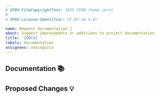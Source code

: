 ```yaml
---
# SPDX-FileCopyrightText: 2025 CERN (home.cern)
#
# SPDX-License-Identifier: CC-BY-SA-4.0+

name: Request documentation 📘
about: Suggest improvements or additions to project documentation
title: '[DOCS] '
labels: documentation
assignees: vascoguita
---
```


## Documentation 📚

<!--
  Describe the current state of the documentation related to the area you want
  to improve or add.
-->

## Proposed Changes 💡

<!--
  If you have specific ideas or suggestions for the documentation, please share
  them here.
-->
